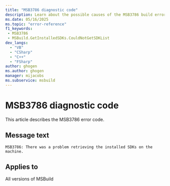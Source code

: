 ```yaml
---
title: "MSB3786 diagnostic code"
description: Learn about the possible causes of the MSB3786 build error, and get troubleshooting tips.
ms.date: 05/16/2025
ms.topic: "error-reference"
f1_keywords:
 - MSB3786
 - MSBuild.GetInstalledSDKs.CouldNotGetSDKList
dev_langs:
  - "VB"
  - "CSharp"
  - "C++"
  - "FSharp"
author: ghogen
ms.author: ghogen
manager: mijacobs
ms.subservice: msbuild
---
```


# MSB3786 diagnostic code

<!-- :::ErrorDefinitionDescription::: -->
<!-- :::editable-content name="introDescription"::: -->
This article describes the MSB3786 error code.
<!-- :::editable-content-end::: -->

## Message text

<!-- :::editable-content name="messageText"::: -->
`MSB3786: There was a problem retrieving the installed SDKs on the machine.`
<!-- :::editable-content-end::: -->
<!-- MSB3786: There was a problem retrieving the installed SDKs on the machine. {0} -->

<!-- :::editable-content name="postOutputDescription"::: -->
<!--
{StrBegin="MSB3786: "}
-->
<!-- :::editable-content-end::: -->
<!-- :::ErrorDefinitionDescription-end::: -->

## Applies to

All versions of MSBuild
